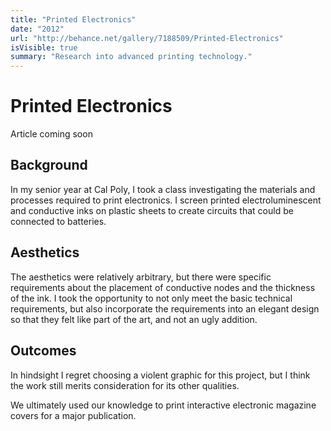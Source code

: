 ```yaml
---
title: "Printed Electronics"
date: "2012"
url: "http://behance.net/gallery/7188509/Printed-Electronics"
isVisible: true
summary: "Research into advanced printing technology."
---
```


# Printed Electronics

Article coming soon

## Background

In my senior year at Cal Poly, I took a class investigating the materials and processes required to print electronics. I screen printed electroluminescent and conductive inks on plastic sheets to create circuits that could be connected to batteries.

## Aesthetics

The aesthetics were relatively arbitrary, but there were specific requirements about the placement of conductive nodes and the thickness of the ink. I took the opportunity to not only meet the basic technical requirements, but also incorporate the requirements into an elegant design so that they felt like part of the art, and not an ugly addition.

## Outcomes

In hindsight I regret choosing a violent graphic for this project, but I think the work still merits consideration for its other qualities.

We ultimately used our knowledge to print interactive electronic magazine covers for a major publication.
